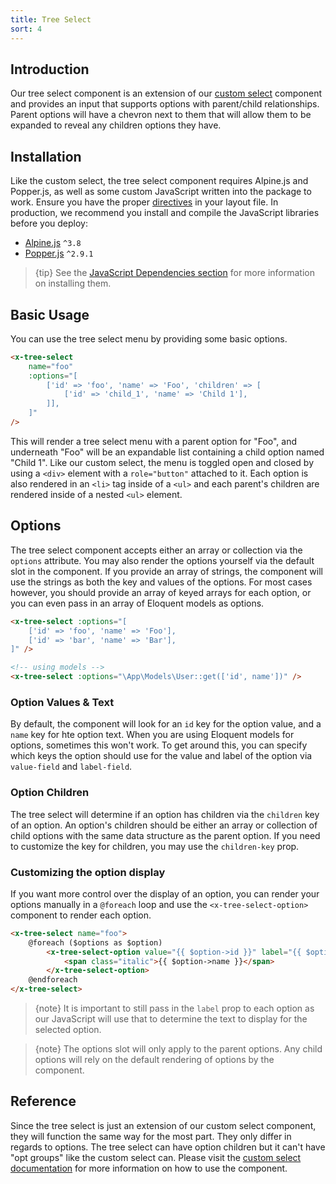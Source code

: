 ```yaml
---
title: Tree Select
sort: 4
---
```


## Introduction

Our tree select component is an extension of our [custom select](/docs/laravel-form-components/{version}/selects/custom-select) component and provides
an input that supports options with parent/child relationships. Parent options will have a chevron next to them that will allow them to be expanded
to reveal any children options they have.

## Installation

Like the custom select, the tree select component requires Alpine.js and Popper.js, as well as some custom JavaScript written into the package to work.
Ensure you have the proper [directives](/docs/laravel-form-components/installation#user-content-directives) in your layout file.
In production, we recommend you install and compile the JavaScript libraries before you deploy:

- [Alpine.js](https://github.com/alpinejs/alpine) `^3.8`
- [Popper.js](https://popper.js.org) `^2.9.1`

> {tip} See the [JavaScript Dependencies section](/docs/laravel-form-components/{version}/installation#user-content-javascript-dependencies) for more information on installing them.

## Basic Usage

You can use the tree select menu by providing some basic options.

```html
<x-tree-select 
    name="foo" 
    :options="[
        ['id' => 'foo', 'name' => 'Foo', 'children' => [
            ['id' => 'child_1', 'name' => 'Child 1'],
        ]],
    ]"
/>
```

This will render a tree select menu with a parent option for "Foo", and underneath "Foo" will be an expandable list containing a child option named "Child 1".
Like our custom select, the menu is toggled open and closed by using a `<div>` element with a `role="button"` attached to it. Each option is also rendered
in an `<li>` tag inside of a `<ul>` and each parent's children are rendered inside of a nested `<ul>` element.

## Options

The tree select component accepts either an array or collection via the `options` attribute. You may also render the options yourself via the default slot in the component.
If you provide an array of strings, the component will use the strings as both the key and values of the options. For most cases however, you should provide an array
of keyed arrays for each option, or you can even pass in an array of Eloquent models as options.

```html
<x-tree-select :options="[
    ['id' => 'foo', 'name' => 'Foo'],
    ['id' => 'bar', 'name' => 'Bar'],
]" />

<!-- using models -->
<x-tree-select :options="\App\Models\User::get(['id', name'])" />
```

### Option Values & Text

By default, the component will look for an `id` key for the option value, and a `name` key for hte option text. When you are using Eloquent models for options,
sometimes this won't work. To get around this, you can specify which keys the option should use for the value and label of the option via `value-field` and `label-field`.

### Option Children

The tree select will determine if an option has children via the `children` key of an option. An option's children should be either an array or collection of child options with the
same data structure as the parent option. If you need to customize the key for children, you may use the `children-key` prop.

### Customizing the option display

If you want more control over the display of an option, you can render your options manually in a `@foreach` loop and use the `<x-tree-select-option>` component to render each option.

```html
<x-tree-select name="foo">
    @foreach ($options as $option)
        <x-tree-select-option value="{{ $option->id }}" label="{{ $option->name }}" :children="$option->children">
            <span class="italic">{{ $option->name }}</span>
        </x-tree-select-option>
    @endforeach
</x-tree-select>
```

> {note} It is important to still pass in the `label` prop to each option as our JavaScript will use that to determine the
> text to display for the selected option.

> {note} The options slot will only apply to the parent options. Any child options will rely on the default rendering of options by the component.

## Reference

Since the tree select is just an extension of our custom select component, they will function the same way for the most part. They only differ in regards to options.
The tree select can have option children but it can't have "opt groups" like the custom select can. Please visit the [custom select documentation](/docs/laravel-form-components/{version}/selects/custom-select) for more information
on how to use the component.

